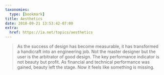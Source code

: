```yaml
---
taxonomies:
  type: [bookmark]
title: Aesthetics
date: 2018-09-21 13:53:42-07:00
extra:
  href: https://ia.net/topics/aesthetics
---
```

> As the success of design has become measurable, it has transformed a handicraft into an engineering job. Not the master designer but the user is the arbitrator of good design. The key performance indicator is not beauty but profit. As financial and technical performance was gained, beauty left the stage. Now it feels like something is missing.
